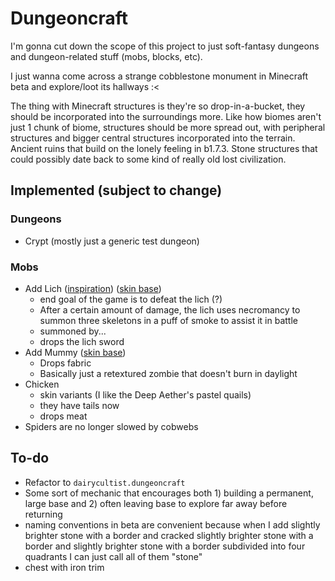 # Dungeoncraft

I'm gonna cut down the scope of this project to just soft-fantasy dungeons and dungeon-related stuff (mobs, blocks, etc).

I just wanna come across a strange cobblestone monument in Minecraft beta and explore/loot its hallways :<

The thing with Minecraft structures is they're so drop-in-a-bucket, they should be incorporated into the surroundings more.
Like how biomes aren't just 1 chunk of biome, structures should be more spread out, with peripheral structures and bigger
central structures incorporated into the terrain. Ancient ruins that build on the lonely feeling in b1.7.3.
Stone structures that could possibly date back to some kind of really old lost civilization.

## Implemented (subject to change)

### Dungeons

- Crypt (mostly just a generic test dungeon)

### Mobs

- Add Lich ([inspiration](https://the-grimoire-of-gaia.fandom.com/wiki/Bone_Knight)) ([skin base](https://namemc.com/skin/adcc6eab0088f51e))
  - end goal of the game is to defeat the lich (?)
  - After a certain amount of damage, the lich uses necromancy to summon three skeletons in a puff of smoke to assist it in battle
  - summoned by...
  - drops the lich sword
- Add Mummy ([skin base](https://www.minecraftskins.com/skin/22900078/mummy/))
  - Drops fabric
  - Basically just a retextured zombie that doesn't burn in daylight
- Chicken
  - skin variants (I like the Deep Aether's pastel quails)
  - they have tails now
  - drops meat
- Spiders are no longer slowed by cobwebs

## To-do

- Refactor to `dairycultist.dungeoncraft`
- Some sort of mechanic that encourages both 1) building a permanent, large base and 2) often leaving base to explore far away before returning
- naming conventions in beta are convenient because when I add slightly brighter stone with a border and cracked slightly brighter stone with a border and slightly brighter stone with a border subdivided into four quadrants I can just call all of them "stone"
- chest with iron trim